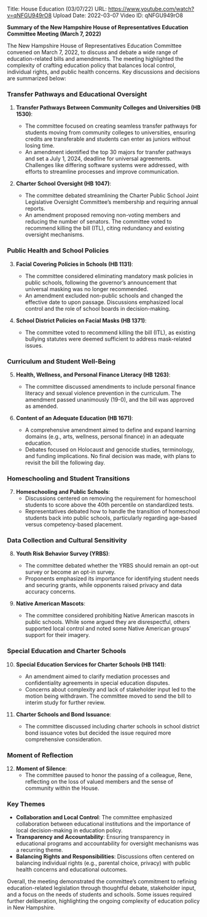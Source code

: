 Title: House Education (03/07/22)
URL: https://www.youtube.com/watch?v=qNFGU949rO8
Upload Date: 2022-03-07
Video ID: qNFGU949rO8

**Summary of the New Hampshire House of Representatives Education Committee Meeting (March 7, 2022)**

The New Hampshire House of Representatives Education Committee convened on March 7, 2022, to discuss and debate a wide range of education-related bills and amendments. The meeting highlighted the complexity of crafting education policy that balances local control, individual rights, and public health concerns. Key discussions and decisions are summarized below:

### **Transfer Pathways and Educational Oversight**
1. **Transfer Pathways Between Community Colleges and Universities (HB 1530)**:
   - The committee focused on creating seamless transfer pathways for students moving from community colleges to universities, ensuring credits are transferable and students can enter as juniors without losing time.
   - An amendment identified the top 30 majors for transfer pathways and set a July 1, 2024, deadline for universal agreements. Challenges like differing software systems were addressed, with efforts to streamline processes and improve communication.

2. **Charter School Oversight (HB 1047)**:
   - The committee debated streamlining the Charter Public School Joint Legislative Oversight Committee’s membership and requiring annual reports.
   - An amendment proposed removing non-voting members and reducing the number of senators. The committee voted to recommend killing the bill (ITL), citing redundancy and existing oversight mechanisms.

### **Public Health and School Policies**
3. **Facial Covering Policies in Schools (HB 1131)**:
   - The committee considered eliminating mandatory mask policies in public schools, following the governor’s announcement that universal masking was no longer recommended.
   - An amendment excluded non-public schools and changed the effective date to upon passage. Discussions emphasized local control and the role of school boards in decision-making.

4. **School District Policies on Facial Masks (HB 1371)**:
   - The committee voted to recommend killing the bill (ITL), as existing bullying statutes were deemed sufficient to address mask-related issues.

### **Curriculum and Student Well-Being**
5. **Health, Wellness, and Personal Finance Literacy (HB 1263)**:
   - The committee discussed amendments to include personal finance literacy and sexual violence prevention in the curriculum. The amendment passed unanimously (19-0), and the bill was approved as amended.

6. **Content of an Adequate Education (HB 1671)**:
   - A comprehensive amendment aimed to define and expand learning domains (e.g., arts, wellness, personal finance) in an adequate education.
   - Debates focused on Holocaust and genocide studies, terminology, and funding implications. No final decision was made, with plans to revisit the bill the following day.

### **Homeschooling and Student Transitions**
7. **Homeschooling and Public Schools**:
   - Discussions centered on removing the requirement for homeschool students to score above the 40th percentile on standardized tests.
   - Representatives debated how to handle the transition of homeschool students back into public schools, particularly regarding age-based versus competency-based placement.

### **Data Collection and Cultural Sensitivity**
8. **Youth Risk Behavior Survey (YRBS)**:
   - The committee debated whether the YRBS should remain an opt-out survey or become an opt-in survey.
   - Proponents emphasized its importance for identifying student needs and securing grants, while opponents raised privacy and data accuracy concerns.

9. **Native American Mascots**:
   - The committee considered prohibiting Native American mascots in public schools. While some argued they are disrespectful, others supported local control and noted some Native American groups’ support for their imagery.

### **Special Education and Charter Schools**
10. **Special Education Services for Charter Schools (HB 1141)**:
    - An amendment aimed to clarify mediation processes and confidentiality agreements in special education disputes.
    - Concerns about complexity and lack of stakeholder input led to the motion being withdrawn. The committee moved to send the bill to interim study for further review.

11. **Charter Schools and Bond Issuance**:
    - The committee discussed including charter schools in school district bond issuance votes but decided the issue required more comprehensive consideration.

### **Moment of Reflection**
12. **Moment of Silence**:
    - The committee paused to honor the passing of a colleague, Rene, reflecting on the loss of valued members and the sense of community within the House.

### **Key Themes**
- **Collaboration and Local Control**: The committee emphasized collaboration between educational institutions and the importance of local decision-making in education policy.
- **Transparency and Accountability**: Ensuring transparency in educational programs and accountability for oversight mechanisms was a recurring theme.
- **Balancing Rights and Responsibilities**: Discussions often centered on balancing individual rights (e.g., parental choice, privacy) with public health concerns and educational outcomes.

Overall, the meeting demonstrated the committee’s commitment to refining education-related legislation through thoughtful debate, stakeholder input, and a focus on the needs of students and schools. Some issues required further deliberation, highlighting the ongoing complexity of education policy in New Hampshire.